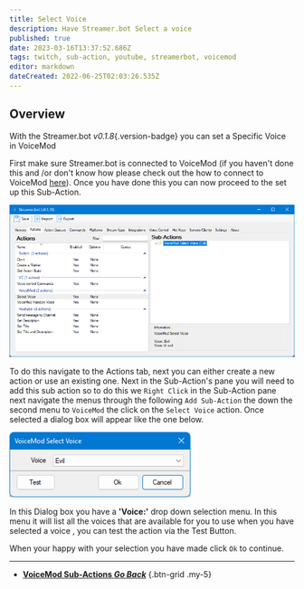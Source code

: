 ```yaml
---
title: Select Voice 
description: Have Streamer.bot Select a voice 
published: true
date: 2023-03-16T13:37:52.686Z
tags: twitch, sub-action, youtube, streamerbot, voicemod
editor: markdown
dateCreated: 2022-06-25T02:03:26.535Z
---
```


## Overview
With the Streamer.bot *v0.1.8*{.version-badge} you can set a Specific Voice in VoiceMod

First make sure Streamer.bot is connected to VoiceMod (if you haven't done this and /or don't know how please check out the how to connect to VoiceMod [here](/Integrations/VoiceMod)).
Once you have done this you can now proceed to the set up this Sub-Action.

![select-voice.png](/voicemod/select-voice.png)

To do this navigate to the Actions tab, next you can either create a new action or use an existing one.
Next in the Sub-Action's pane you will need to add this sub action so to do this we `Right Click` in the Sub-Action pane next navigate the menus through the following `Add Sub-Action` the down the second menu to `VoiceMod` the click on the `Select Voice` action. Once selected a dialog box will appear like the one below.

![select-voice-dialog.png](/voicemod/select-voice-dialog.png)

In this Dialog box you have a **'Voice:'** drop down selection menu. In this menu it will list all the voices that are available for you to use when you have selected a voice , you can test the action via the Test Button.

When your happy with your selection you have made click `Ok` to continue. 

---

- [<i class="mdi mdi-chevron-left"></i>**VoiceMod Sub-Actions *Go Back***](/Sub-Actions/VoiceMod)
{.btn-grid .my-5}